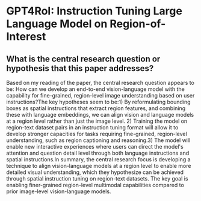 # GPT4RoI: Instruction Tuning Large Language Model on Region-of-Interest

## What is the central research question or hypothesis that this paper addresses?

Based on my reading of the paper, the central research question appears to be: How can we develop an end-to-end vision-language model with the capability for fine-grained, region-level image understanding based on user instructions?The key hypotheses seem to be:1) By reformulating bounding boxes as spatial instructions that extract region features, and combining these with language embeddings, we can align vision and language models at a region level rather than just the image level. 2) Training the model on region-text dataset pairs in an instruction tuning format will allow it to develop stronger capacities for tasks requiring fine-grained, region-level understanding, such as region captioning and reasoning.3) The model will enable new interactive experiences where users can direct the model's attention and question detail level through both language instructions and spatial instructions.In summary, the central research focus is developing a technique to align vision-language models at a region level to enable more detailed visual understanding, which they hypothesize can be achieved through spatial instruction tuning on region-text datasets. The key goal is enabling finer-grained region-level multimodal capabilities compared to prior image-level vision-language models.
